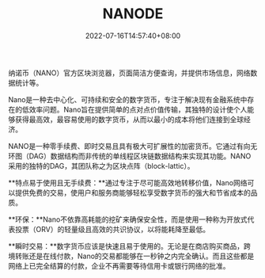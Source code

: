 ﻿---
weight: 
title: "NANODE"
description: "纳诺币（NANO）官方区块浏览器，页面简洁方便查询，并提供市场信息，网络数据统计等"
date: 2022-07-16T14:57:40+08:00
lastmod: 2022-07-16T14:57:40+08:00
draft: false
authors: ["Simon"]
featuredImage: "nanode.png"
link: "https://nanocrawler.cc/"
tags: ["区块链浏览器","NANODE"]
categories: ["navigation"]
navigation: ["区块链浏览器"]
lightgallery: true
toc: true
pinned: false
recommend: false
recommend1: false
---
纳诺币（NANO）官方区块浏览器，页面简洁方便查询，并提供市场信息，网络数据统计等。

Nano是一种去中心化、可持续和安全的数字货币，专注于解决现有金融系统中存在的低效率问题。Nano旨在提供简单的点对点价值传输，其独特的设计使个人能够获得最高效，最容易使用的数字货币，从而以最小的成本将他们连接到全球经济。


NANO是一种零手续费、即时交易且具有极大可扩展性的加密货币。它通过有向无环图（DAG）数据结构而非传统的单线程区块链数据结构来实现其功能。NANO采用的独特的DAG，其团队称之为区块点阵（block-lattic）。

**特点易于使用且无手续费：**通过专注于尽可能高效地转移价值，Nano网络可以提供免费的交易，使用户和服务商能够轻松享受数字货币的强大和节省成本的品质。

**环保：**Nano不依靠高耗能的挖矿来确保安全性，而是使用一种称为开放式代表投票（ORV）的轻量级且高效的共识协议，以将能耗降至最低。

**瞬时交易：**数字货币应该是快速且易于使用的。无论是在商店购买商品，跨境转账还是在线付款，Nano的交易都能够在一秒钟之内完全确认。而且这些都是网络上已完全结算的付款，企业不再需要等待信用卡或银行网络的批准。